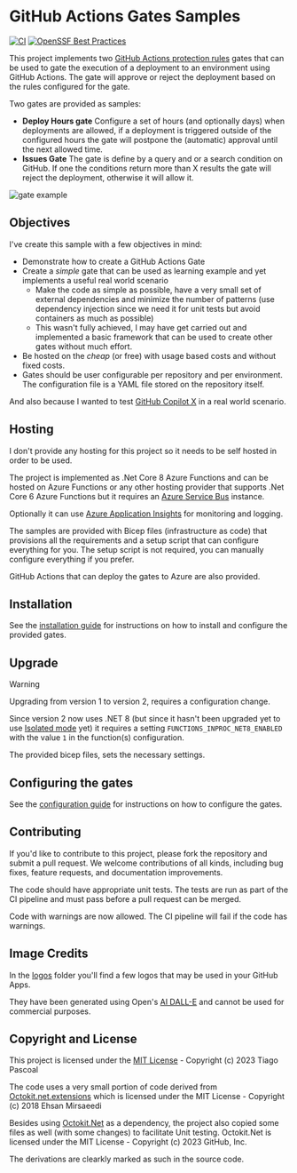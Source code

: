 # GitHub Actions Gates Samples

[![CI](https://github.com/tspascoal/GitHubActions.Gates.Samples/actions/workflows/ci.yml/badge.svg)](https://github.com/tspascoal/GitHubActions.Gates.Samples/actions/workflows/ci.yml) [![OpenSSF Best Practices](https://bestpractices.coreinfrastructure.org/projects/7301/badge)](https://bestpractices.coreinfrastructure.org/projects/7301)

This project implements two [GitHub Actions protection rules](https://docs.github.com/en/actions/deployment/protecting-deployments/creating-custom-deployment-protection-rules) gates that can be used to gate the execution of a deployment to an environment using GitHub Actions. The gate will approve or reject the deployment based on the rules configured for the gate.

Two gates are provided as samples:
- **Deploy Hours gate** Configure a set of hours (and optionally days) when deployments are allowed, if a deployment is triggered outside of the configured hours the gate will postpone the (automatic) approval until the next allowed time.
- **Issues Gate** The gate is define by a query and or a search condition on GitHub. If one the conditions return more than X results the gate will reject the deployment, otherwise it will allow it.

![gate example](docs/issue-gates-protection-rule.png)

## Objectives

I've create this sample with a few objectives in mind:
- Demonstrate how to create a GitHub Actions Gate
- Create a _simple_ gate that can be used as learning example and yet implements a useful real world scenario
  - Make the code as simple as possible, have a very small set of external dependencies and minimize the number of patterns (use dependency injection since we need it for unit tests but avoid containers as much as possible)
  - This wasn't fully achieved, I may have get carried out and implemented a basic framework that can be used to create other gates without much effort.
- Be hosted on the _cheap_ (or free) with usage based costs and without fixed costs.
- Gates should be user configurable per repository and per environment. The configuration file is a YAML file stored on the repository itself.

And also because I wanted to test [GitHub Copilot X](https://github.com/features/preview/copilot-x) in a real world scenario.

## Hosting

I don't provide any hosting for this project so it needs to be self hosted in order to be used. 

The project is implemented as .Net Core 8 Azure Functions and can be hosted on Azure Functions or any other hosting provider that supports .Net Core 6 Azure Functions but it requires an [Azure Service Bus]([https://](https://learn.microsoft.com/en-us/azure/service-bus-messaging/service-bus-messaging-overview)) instance.

Optionally it can use [Azure Application Insights](https://docs.microsoft.com/en-us/azure/azure-monitor/app/app-insights-overview) for monitoring and logging.

The samples are provided with Bicep files (infrastructure as code) that provisions all the requirements and a setup script that can configure everything for you. The setup script is not required, you can manually configure everything if you prefer.

GitHub Actions that can deploy the gates to Azure are also provided.

## Installation

See the [installation guide](docs/Installation.md) for instructions on how to install and configure the provided gates.

## Upgrade

> [!Warning]
> Upgrading from version 1 to version 2, requires a configuration change.

Since version 2 now uses .NET 8 (but since it hasn't been upgraded yet to use [Isolated mode](https://learn.microsoft.com/en-us/azure/azure-functions/dotnet-isolated-process-guide) yet) it requires a setting `FUNCTIONS_INPROC_NET8_ENABLED` with the value `1` in the function(s) configuration.

The provided bicep files, sets the necessary settings.

## Configuring the gates

See the [configuration guide](docs/Configuration.md) for instructions on how to configure the gates.

## Contributing

If you'd like to contribute to this project, please fork the repository and submit a pull request. We welcome contributions of all kinds, including bug fixes, feature requests, and documentation improvements.

The code should have appropriate unit tests. The tests are run as part of the CI pipeline and must pass before a pull request can be merged.

Code with warnings are now allowed. The CI pipeline will fail if the code has warnings.

## Image Credits

In the [logos](logos) folder you'll find a few logos that may be used in your GitHub Apps. 

They have been generated using Open's [AI DALL-E](https://openai.com/blog/dall-e/) and cannot be used for commercial purposes.

## Copyright and License

This project is licensed under the [MIT License](LICENSE.txt) - Copyright (c) 2023 Tiago Pascoal

The code uses a very small portion of code derived from [Octokit.net.extensions](https://github.com/mirsaeedi/octokit.net.extensions) which is licensed under the MIT License - Copyright (c) 2018 Ehsan Mirsaeedi

Besides using [Octokit.Net](https://github.com/octokit/octokit.net) as a dependency, the project also copied some files as well (with some changes) to facilitate Unit testing. Octokit.Net is licensed under the MIT License - Copyright (c) 2023 GitHub, Inc.

The derivations are clearkly marked as such in the source code.
